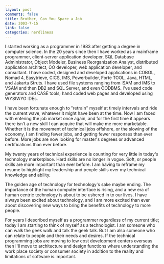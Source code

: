 ```yaml
--- 
layout: post
comments: false
title: Brother, Can You Spare a Job
date: 2003-7-15
link: false
categories: nerdliness
---
```

I started working as a programmer in 1983 after getting a degree in computer science. In the 20 years since then I have worked as a mainframe programmer, client-server application developer, SQL Database Administrator, Object Modeler, Business Reorganization Analyst, distributed application architect, OO developer, web application developer, and consultant. I have coded, designed and developed applications in COBOL, Nomad 4, Easytrieve, CICS, IMS, Powerbuilder, Forte TOOL, Java, HTML, and Jakarta Struts. I have used file systems ranging from ISAM and IMS to VSAM and then DB2 and SQL Server, and even OODBMS. I've used code generators and CASE tools; hand coded web pages and developed using WYSIWYG IDEs.

I have been fortunate enough to "retrain" myself at timely intervals and ride the current wave, whatever it might have been at the time. Now I am faced with entering the job market once again, and for the first time it appears there isn't a new skill I can acquire that will make me more marketable. Whether it is the movement of technical jobs offshore, or the slowing of the economy, I am finding fewer jobs, and getting fewer responses than ever before. More jobs are now looking for master's degrees or advanced certifications than ever before.

My twenty years of technical experience is counting for very little in today's technology marketplace. Hard skills are no longer in vogue. Soft, or people skills are more important than ever before. I am having to reframe my resume to highlight my leadership and people skills over my technical knowledge and ability.

The golden age of technology for technology's sake maybe ending. The importance of the human computer interface is rising, and a new era of human centric technology is about to be ushered in to our lives. I have always been excited about technology, and I am more excited than ever about discovering new ways to bring the benefits of technology to more people.

For years I described myself as a programmer regardless of my current title; today I am starting to think of myself as a technologist. I am someone who can walk the geek walk and talk the geek talk. But I am also someone who can relate to people and their needs and desires. If the technical programming jobs are moving to low cost development centers overseas then I'll move to architecture and design functions where understanding the work place society or consumer society in addition to the reality and limitations of software is important.
